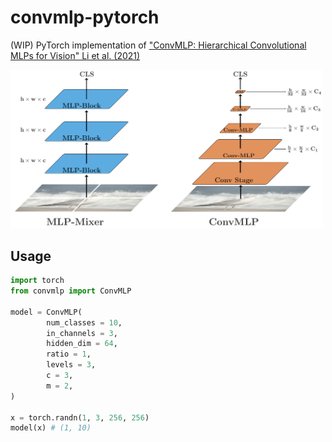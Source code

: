 # convmlp-pytorch
(WIP) PyTorch implementation of ["ConvMLP: Hierarchical Convolutional MLPs for Vision" Li et al. (2021)](https://arxiv.org/abs/2109.04454v1)

<img src="./assets/architecture.png" width="500px"></img>

## Usage

```python
import torch
from convmlp import ConvMLP

model = ConvMLP(
        num_classes = 10,
        in_channels = 3,
        hidden_dim = 64,
        ratio = 1,
        levels = 3,
        c = 3,
        m = 2,
)

x = torch.randn(1, 3, 256, 256)
model(x) # (1, 10)
```
